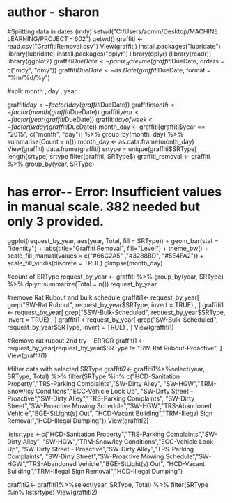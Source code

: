 # author - sharon
#Splitting data in dates (mdy)
setwd("C:/Users/admin/Desktop/MACHINE LEARNING/PROJECT - 602")
getwd()
graffiti <- read.csv("GraffitiRemoval.csv")
View(graffiti)
install.packages("lubridate")
library(lubridate)
install.packages("dplyr")
library(dplyr)
(library(readr))
library(ggplot2)
graffiti$DueDate <- parse_date_time(graffiti$DueDate, orders = c("mdy", "dmy"))
graffiti$DueDate <- as.Date(graffiti$DueDate, format = "%m/%d/%y")

#split month , day , year

graffiti$day <- factor(day(graffiti$DueDate))
graffiti$month <- factor(month(graffiti$DueDate))
graffiti$year <- factor(year(graffiti$DueDate))
graffiti$dayofweek <- factor(wday(graffiti$DueDate))
month_day <- graffiti[graffiti$year == "2015", c("month", "day")] %>% group_by(month, day) %>% summarise(Count = n()) 
month_day <- as.data.frame(month_day)
View(graffiti)
data.frame(graffiti)
srtype = unique(graffiti$SRType)
length(srtype)
srtype
filter(graffiti, SRType$)
graffiti_removal <- graffiti %>% group_by(year, SRType)



# has error-- Error: Insufficient values in manual scale. 382 needed but only 3 provided.

ggplot(request_by_year, aes(year, Total, fill = SRType)) + 
  geom_bar(stat = "identity") + 
  labs(title="Graffiti Removal", fill="Level") + theme_bw() +  scale_fill_manual(values = c("#66C2A5" ,"#3288BD", "#5E4FA2")) + scale_fill_viridis(discrete = TRUE)
glimpse(month_day)

#count of SRType
 request_by_year <- graffiti %>%
   group_by(year, SRType) %>%
   dplyr::summarize(Total = n())
 request_by_year

#remove Rat Rubout and bulk schedule
graffiti1<- request_by_year[ grep("SW-Rat Rubout", request_by_year$SRType, invert = TRUE) , ]
graffiti1 <- request_by_year[ grep("SSW-Bulk-Scheduled", request_by_year$SRType, invert = TRUE) , ]
graffiti1 <-request_by_year[ grep("SW-Bulk-Scheduled", request_by_year$SRType, invert = TRUE) , ]
View(graffiti1)

#Remove rat rubout 2nd try-- ERROR
graffiti1 <- request_by_year[request_by_year$SRType != "SW-Rat Rubout-Proactive", ]
View(graffiti1)


#filter data with selected SRType
graffiti2<- graffiti1%>%select(year, SRType, Total) %>% filter(SRType %in% c("HCD-Sanitation Property","TRS-Parking Complaints","SW-Dirty Alley",
                                                                             "SW-HGW","TRM-Snow/Icy Conditions","ECC-Vehicle Look Up",
                                                                             "SW-Dirty Street - Proactive","SW-Dirty Alley","TRS-Parking Complaints",
                                                                             "SW-Dirty Street","SW-Proactive Mowing Schedule","SW-HGW","TRS-Abandoned Vehicle","BGE-StLight(s) Out",
                                                                             "HCD-Vacant Building","TRM-Illegal Sign Removal","HCD-Illegal Dumping"))
View(graffiti2)

listsrtype <-c("HCD-Sanitation Property","TRS-Parking Complaints","SW-Dirty Alley",
               "SW-HGW","TRM-Snow/Icy Conditions","ECC-Vehicle Look Up",
               "SW-Dirty Street - Proactive","SW-Dirty Alley","TRS-Parking Complaints",
               "SW-Dirty Street","SW-Proactive Mowing Schedule","SW-HGW","TRS-Abandoned Vehicle","BGE-StLight(s) Out",
               "HCD-Vacant Building","TRM-Illegal Sign Removal","HCD-Illegal Dumping")

graffiti2<- graffiti1%>%select(year, SRType, Total) %>% filter(SRType %in% listsrtype)
View(graffiti2)

